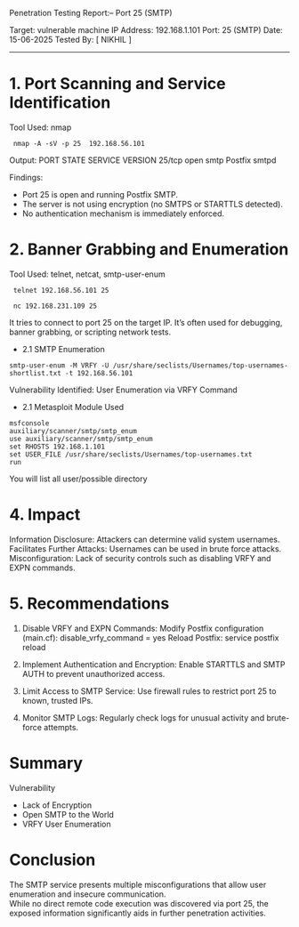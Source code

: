 Penetration Testing Report:– Port 25 (SMTP)

Target: vulnerable machine
IP Address: 192.168.1.101
Port: 25 (SMTP)
Date: 15-06-2025
Tested By: [ NIKHIL ]

---

# 1. Port Scanning and Service Identification

Tool Used: nmap
```
 nmap -A -sV -p 25  192.168.56.101 
```

Output:
PORT   STATE SERVICE VERSION
25/tcp open  smtp    Postfix smtpd

Findings:
- Port 25 is open and running Postfix SMTP.
- The server is not using encryption (no SMTPS or STARTTLS detected).
- No authentication mechanism is immediately enforced.


# 2. Banner Grabbing and Enumeration

Tool Used: telnet, netcat, smtp-user-enum

```
 telnet 192.168.56.101 25 
```  
```
 nc 192.168.231.109 25
```
 It tries to connect to port 25 on the target IP. It’s often used for debugging, banner grabbing, or scripting network tests.
 
- 2.1 SMTP Enumeration    

```
smtp-user-enum -M VRFY -U /usr/share/seclists/Usernames/top-usernames-shortlist.txt -t 192.168.56.101
```
Vulnerability Identified:
User Enumeration via VRFY Command

- 2.1 Metasploit Module Used
 
```
msfconsole
auxiliary/scanner/smtp/smtp_enum    
use auxiliary/scanner/smtp/smtp_enum  
set RHOSTS 192.168.1.101   
set USER_FILE /usr/share/seclists/Usernames/top-usernames.txt    
run  
``` 
You will list all user/possible directory

# 4. Impact

 Information Disclosure: Attackers can determine valid system usernames.
 Facilitates Further Attacks: Usernames can be used in brute force  attacks.
 Misconfiguration: Lack of security controls such as disabling VRFY and EXPN commands.

# 5. Recommendations

1. Disable VRFY and EXPN Commands:
   Modify Postfix configuration (main.cf):
     disable_vrfy_command = yes
   Reload Postfix:
     service postfix reload

2. Implement Authentication and Encryption:
   Enable STARTTLS and SMTP AUTH to prevent unauthorized access.

3. Limit Access to SMTP Service:
   Use firewall rules to restrict port 25 to known, trusted IPs.

4. Monitor SMTP Logs:
   Regularly check logs for unusual activity and brute-force attempts.

# Summary

 Vulnerability  
- Lack of Encryption
- Open SMTP to the World
- VRFY User Enumeration

# Conclusion

The SMTP service presents multiple misconfigurations that allow user enumeration and insecure communication.   
While no direct remote code execution was discovered via port 25, the exposed information significantly aids in further penetration activities.
